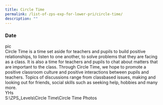 ```yaml
---
title: Circle Time
permalink: /list-of-zps-exp-for-lower-pri/circle-time/
description: ""
---
```

### **Date**
pic<br>Circle Time is a time set aside for teachers and pupils to build positive relationships, to listen to one another, to solve problems that they are facing as a class. It is also a time for teachers and pupils to chat about matters that are important to the class. Through Circle Time, we hope to promote a positive classroom culture and positive interactions between pupils and teachers. Topics of discussions range from classbased issues, making and looking out for friends, social skills such as seeking help, hobbies and many more.<br>YHs<br>S:\\ZPS\_Levels\\Circle Time\\Circle Time Photos